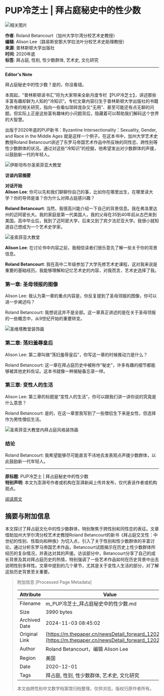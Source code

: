 # PUP冷芝士 | 拜占庭秘史中的性少数

![相关图片](https://image.thepaper.cn/publish/interaction/image/3/243/455.jpg)

**作者**: Roland Betancourt（加州大学尔湾分校艺术史教授）  
**编辑**: Alison Lee（路易斯安那大学拉法叶分校艺术史助理教授）  
**来源**: 普林斯顿大学出版社  
**时间**: 2020年底  
**标签**: 拜占庭, 性别, 性少数群体, 艺术史, 文化研究  

---

**Editor's Note**

拜占庭秘史中的性少数？是的，你没看错。

本周起，“普林斯顿读书汇”将为大家带来全新月度专栏【PUP冷芝士】，讲述那些丰富有趣却鲜为人知的“冷知识”。专栏文章内容衍生于普林斯顿大学出版社的书籍及作者的相关研究，指向一些看似琐碎庞杂又“无用”、甚至可能还有点无聊的问题。但实际上正是这些富有趣味的小问题背后，隐藏着可以帮助我们解码这个世界的大智慧。

出版于2020年底的PUP新书：Byzantine Intersectionality：Sexuality, Gender, and Race in the Middle Ages 就是这样一个例子。在这本书中，加州大学艺术史教授Roland Betancourt讲述了东罗马帝国艺术作品中所反映的同性恋、跨性别等性少数群体的状况。通过对这些“冷知识”的挖掘，他希望发出对少数群体的声援，以鼓励新一代的年轻人。

![伊斯坦布尔圣索菲亚大教堂](https://imagepphcloud.thepaper.cn/pph/image/123/961/97.jpg)

**访谈内容摘要**

**对话开始**  
**Alison Lee**: 你可以先和我们聊聊你自己的事，比如你在哪里出生，在哪里读大学？你的导师是谁？你为什么对拜占庭感兴趣？

**Roland Betancourt**: 当然，我很高兴能介绍一下自己的背景信息。我在弗洛里达州的迈阿密长大。我的家庭是第一代美国人，我的父母在35到40年前从古巴来到美国。高中毕业后，我到了迈阿密大学，后来又到了宾夕法尼亚大学。我很小就知道自己想成为一个艺术史学家。

![圣索菲亚大教堂](https://imagepphcloud.thepaper.cn/pph/image/123/961/106.jpg)

**Alison Lee**: 在讨论书中内容之前，我相信读者们很乐意先了解一些关于你的背景信息。

**Roland Betancourt**: 我在高中二年级参加了大学先修艺术史课程，这对我来说是重要的基础经历。我能够理解和记忆艺术史的内容，对我而言，艺术史选择了我。

### 第一章: 圣母领报的图像

Alison Lee: 我认为第一章的重点内容是，你反复提到了圣母领报的图像，你可以进一步阐述吗？

Roland Betancourt: 我想说这并不是全部。这一章真正讲述的是在关于圣母领报的一些概念中，从9世纪开始的重要转变。

![圣维塔教堂装饰画](https://imagepphcloud.thepaper.cn/pph/image/123/961/115.jpg)

### 第二章: 荡妇羞辱皇后

Alison Lee: 第二章叫做“荡妇羞辱皇后”，你写这一章的时候推动力是什么？

Roland Betancourt: 这一章在拜占庭历史中被称作“秘史”，许多有趣的细节都能够被其他史料佐证。这本书就像一种揭秘备忘录一样。

### 第三章: 变性人的生活

Alison Lee: 第三章的标题是“变性人的生活”，你可以跟我们讲一讲你说的究竟是什么意思？

Roland Betancourt: 是的，在这一章里我写到了一些僧侣生下来是女性，但选择作为男性僧侣生活。

![圣索菲亚大教堂内拜占庭风格装饰画](https://imagepphcloud.thepaper.cn/pph/image/123/961/138.jpg)

### 结论

Roland Betancourt: 我希望能够尽可能直言不讳地去发表观点声援少数群体，以此鼓励新一代年轻人。

---

**原标题**: PUP冷芝士 | 拜占庭秘史中的性少数  
**特别声明**: 本文为澎湃号作者或机构在澎湃新闻上传并发布，仅代表该作者或机构观点。  

[阅读原文](http://mp.weixin.qq.com/s/3iaAVebnOr0BlNDcppalxg)

## 摘要与附加信息

<!-- tcd_abstract -->
本文探讨了拜占庭文化中的性少数群体，特别聚焦于跨性别和同性恋的表征。文章借助加州大学尔湾分校艺术史教授Roland Betancourt的新书《拜占庭交叉性：中世纪的性别、性取向和种族》为切入点，引入了关于性别和性少数群体的丰富讨论。通过分析东罗马帝国艺术作品，Betancourt试图揭示在历史上性少数群体所经历的复杂情况，并表达对其的声援。访谈部分中，Betancourt分享了自己的成长背景及其对拜占庭历史的热情，特别强调了一些艺术作品如何在历史背景中出去说明性别多样性。文章中提到的几个章节，尤其是关于变性人生活的部分，对了解这些历史背景至关重要。
<!-- tcd_abstract_end -->

> 附加信息 [Processed Page Metadata]
>
> | Attribute       | Value                                  |
> |-----------------|----------------------------------------|
> | Filename        | m_PUP冷芝士_拜占庭秘史中的性少数.md                             |
> | Size            | 3990 bytes                           |
> | Archived Date   | 2024-11-03 08:45:02                             |
> | Original Link   | [https://m.thepaper.cn/newsDetail_forward_12025720](https://m.thepaper.cn/newsDetail_forward_12025720)                       |
> | Author          | Roland Betancourt，编辑 Alison Lee                               |
> | Region          | 美国                               |
> | Date            | 2020-12-01                                 |
> | Tags            | 拜占庭, 性别, 性少数群体, 艺术史, 文化研究                                 |
>
> 本文由跨性别中文数字档案馆归档整理，仅供浏览。版权归原作者所有。
>